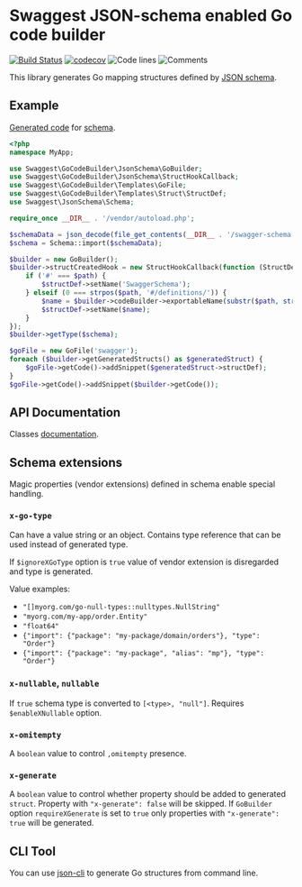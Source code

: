 # Swaggest JSON-schema enabled Go code builder

[![Build Status](https://travis-ci.org/swaggest/go-code-builder.svg?branch=master)](https://travis-ci.org/swaggest/go-code-builder)
[![codecov](https://codecov.io/gh/swaggest/go-code-builder/branch/master/graph/badge.svg)](https://codecov.io/gh/swaggest/go-code-builder)
![Code lines](https://sloc.xyz/github/swaggest/go-code-builder/?category=code)
![Comments](https://sloc.xyz/github/swaggest/go-code-builder/?category=comments)

This library generates Go mapping structures defined by [JSON schema](http://json-schema.org/).

## Example

[Generated code](tests/resources/go/swagger/entities.go) for [schema](tests/resources/swagger-schema.json).

```php
<?php
namespace MyApp;

use Swaggest\GoCodeBuilder\JsonSchema\GoBuilder;
use Swaggest\GoCodeBuilder\JsonSchema\StructHookCallback;
use Swaggest\GoCodeBuilder\Templates\GoFile;
use Swaggest\GoCodeBuilder\Templates\Struct\StructDef;
use Swaggest\JsonSchema\Schema;

require_once __DIR__ . '/vendor/autoload.php';

$schemaData = json_decode(file_get_contents(__DIR__ . '/swagger-schema.json'));
$schema = Schema::import($schemaData);

$builder = new GoBuilder();
$builder->structCreatedHook = new StructHookCallback(function (StructDef $structDef, $path, $schema) use ($builder) {
    if ('#' === $path) {
        $structDef->setName('SwaggerSchema');
    } elseif (0 === strpos($path, '#/definitions/')) {
        $name = $builder->codeBuilder->exportableName(substr($path, strlen('#/definitions/')));
        $structDef->setName($name);
    }
});
$builder->getType($schema);

$goFile = new GoFile('swagger');
foreach ($builder->getGeneratedStructs() as $generatedStruct) {
    $goFile->getCode()->addSnippet($generatedStruct->structDef);
}
$goFile->getCode()->addSnippet($builder->getCode());
```

## API Documentation

Classes [documentation](API.md).

## Schema extensions

Magic properties (vendor extensions) defined in schema enable special handling.

### `x-go-type`

Can have a value string or an object. Contains type reference that can be used instead of generated type.

If `$ignoreXGoType` option is `true` value of vendor extension is disregarded and type is generated.

Value examples:

* `"[]myorg.com/go-null-types::nulltypes.NullString"`
* `"myorg.com/my-app/order.Entity"`
* `"float64"`
* `{"import": {"package": "my-package/domain/orders"}, "type": "Order"}`
* `{"import": {"package": "my-package", "alias": "mp"}, "type": "Order"}`

### `x-nullable`, `nullable`

If `true` schema type is converted to `[<type>, "null"]`. Requires `$enableXNullable` option.

### `x-omitempty`

A `boolean` value to control `,omitempty` presence.

### `x-generate`

A `boolean` value to control whether property should be added to generated `struct`. 
Property with `"x-generate": false` will be skipped.
If `GoBuilder` option `requireXGenerate` is set to `true` only properties with `"x-generate": true` will be generated. 

## CLI Tool

You can use [json-cli](https://github.com/swaggest/json-cli#gengo) to generate Go structures from command line.
